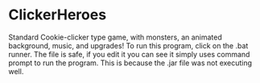 # ClickerHeroes
Standard Cookie-clicker type game, with monsters, an animated background, music, and upgrades!
To run this program, click on the .bat runner. The file is safe, if you edit it you can see it simply uses command prompt to run the program. This is because the .jar file was not executing well.

